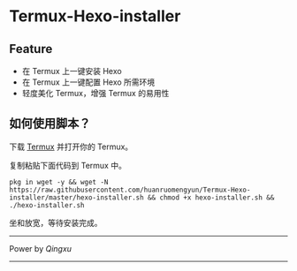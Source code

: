 # Termux-Hexo-installer

## Feature
- 在 Termux 上一键安装 Hexo
- 在 Termux 上一键配置 Hexo 所需环境
- 轻度美化 Termux，增强 Termux 的易用性

## 如何使用脚本？
下载 [Termux](https://play.google.com/store/apps/details?id=com.termux) 并打开你的 Termux。

复制粘贴下面代码到 Termux 中。

```
pkg in wget -y && wget -N https://raw.githubusercontent.com/huanruomengyun/Termux-Hexo-installer/master/hexo-installer.sh && chmod +x hexo-installer.sh && ./hexo-installer.sh
```

坐和放宽，等待安装完成。

***
Power by *Qingxu*
***
